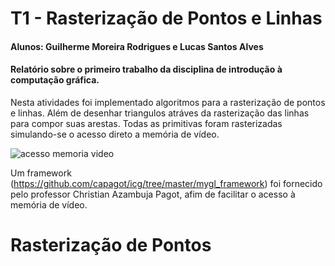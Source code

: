 

# T1 - Rasterização de Pontos e Linhas 

#### Alunos: Guilherme Moreira Rodrigues e Lucas Santos Alves

#### Relatório sobre o primeiro trabalho da disciplina de introdução à computação gráfica. 
Nesta atividades foi implementado algoritmos para a rasterização de pontos e linhas. Além de desenhar triangulos atráves da rasterização das linhas para compor suas arestas. Todas as primitivas foram rasterizadas simulando-se o acesso direto a memória de vídeo.

![acesso memoria video](https://github.com/GuilhermeMRodrigues/Computacao_Grafica/blob/master/imagens/acessomemoria.png)

Um framework (https://github.com/capagot/icg/tree/master/mygl_framework) foi fornecido pelo professor Christian Azambuja Pagot, afim de facilitar o acesso à memória de vídeo.

# Rasterização de Pontos
